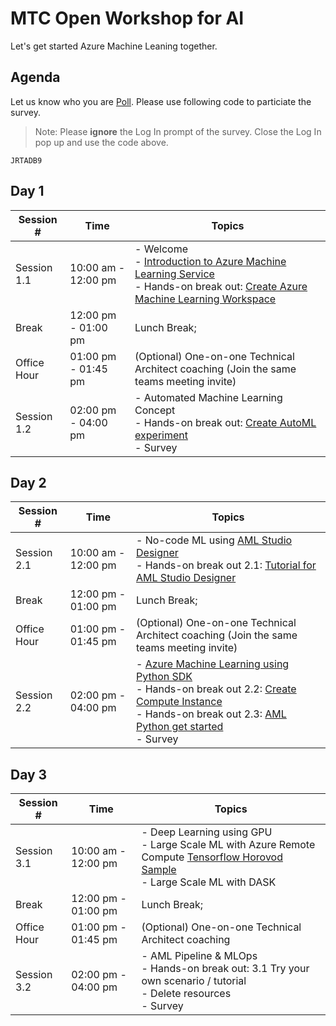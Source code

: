 # MTC Open Workshop for AI

Let's get started Azure Machine Leaning together.

## Agenda

Let us know who you are [Poll](https://app.klaxoon.com/animate/survey/). Please use following code to particiate the survey.

> Note: Please __ignore__ the Log In prompt of the survey. Close the Log In pop up and use the code above.

```text
JRTADB9
```

## Day 1

Session # | Time | Topics
---|---|---
Session 1.1 | 10:00 am - 12:00 pm |- Welcome</br>- [Introduction to Azure Machine Learning Service](https://livesend.microsoft.com/i/92NKU9M0r1TqTryfB2DKSrfvb0PRgOywoyZQXLWG5vTgKPLUSSIGN___cIVnzma6qekxOtIZ9DenhH4pVTTnzxD2kVldC8f931m3BiFW9gAWktBzN1Zni5OCR3EqxDryO3CRFde6B)</br>- Hands-on break out: [Create Azure Machine Learning Workspace](https://docs.microsoft.com/en-us/azure/machine-learning/how-to-manage-workspace?tabs=azure-portal)
Break | 12:00 pm - 01:00 pm | Lunch Break;
Office Hour | 01:00 pm - 01:45 pm | (Optional) One-on-one Technical Architect coaching (Join the same teams meeting invite)
Session 1.2 | 02:00 pm - 04:00 pm |- Automated Machine Learning Concept</br> - Hands-on break out: [Create AutoML experiment](https://docs.microsoft.com/en-us/azure/machine-learning/tutorial-first-experiment-automated-ml)</br>- Survey

## Day 2

Session # | Time | Topics
---|---|---
Session 2.1|10:00 am - 12:00 pm|- No-code ML using [AML Studio Designer](https://docs.microsoft.com/en-us/azure/machine-learning/concept-designer)</br>- Hands-on break out 2.1: [Tutorial for AML Studio Designer](https://docs.microsoft.com/en-us/azure/machine-learning/tutorial-designer-automobile-price-train-score)</br>
Break | 12:00 pm - 01:00 pm | Lunch Break;
Office Hour | 01:00 pm - 01:45 pm | (Optional) One-on-one Technical Architect coaching (Join the same teams meeting invite)
Session 2.2 | 02:00 pm - 04:00 pm |- [Azure Machine Learning using Python SDK](https://github.com/hyssh/mtc-open-workshop/tree/master/Notebooks/tutorials/create-first-ml-experiment)</br> - Hands-on break out 2.2: [Create Compute Instance](https://docs.microsoft.com/en-us/azure/machine-learning/how-to-create-attach-compute-studio#portal-create) </br>- Hands-on break out 2.3: [AML Python get started](https://github.com/hyssh/mtc-open-workshop/tree/master/Notebooks/tutorials/create-first-ml-experiment) </br>- Survey

## Day 3

Session # | Time | Topics
---|---|---
Session 3.1|10:00 am - 12:00 pm|- Deep Learning using GPU</br>- Large Scale ML with Azure Remote Compute [Tensorflow Horovod Sample](https://github.com/hyssh/mtc-open-workshop/blob/master/Notebooks/how-to-use-azureml/ml-frameworks/tensorflow/distributed-tensorflow-with-horovod/distributed-tensorflow-with-horovod.ipynb)</br>- Large Scale ML with DASK
Break | 12:00 pm - 01:00 pm | Lunch Break;
Office Hour | 01:00 pm - 01:45 pm | (Optional) One-on-one Technical Architect coaching
Session 3.2 | 02:00 pm - 04:00 pm |- AML Pipeline & MLOps</br> - Hands-on break out: 3.1 Try your own scenario / tutorial</br>- Delete resources </br>- Survey
